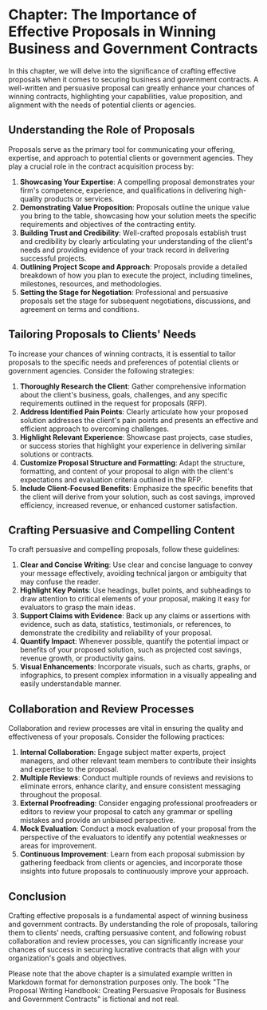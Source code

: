 Chapter: The Importance of Effective Proposals in Winning Business and Government Contracts
===========================================================================================

In this chapter, we will delve into the significance of crafting effective proposals when it comes to securing business and government contracts. A well-written and persuasive proposal can greatly enhance your chances of winning contracts, highlighting your capabilities, value proposition, and alignment with the needs of potential clients or agencies.

Understanding the Role of Proposals
-----------------------------------

Proposals serve as the primary tool for communicating your offering, expertise, and approach to potential clients or government agencies. They play a crucial role in the contract acquisition process by:

1. **Showcasing Your Expertise**: A compelling proposal demonstrates your firm's competence, experience, and qualifications in delivering high-quality products or services.
2. **Demonstrating Value Proposition**: Proposals outline the unique value you bring to the table, showcasing how your solution meets the specific requirements and objectives of the contracting entity.
3. **Building Trust and Credibility**: Well-crafted proposals establish trust and credibility by clearly articulating your understanding of the client's needs and providing evidence of your track record in delivering successful projects.
4. **Outlining Project Scope and Approach**: Proposals provide a detailed breakdown of how you plan to execute the project, including timelines, milestones, resources, and methodologies.
5. **Setting the Stage for Negotiation**: Professional and persuasive proposals set the stage for subsequent negotiations, discussions, and agreement on terms and conditions.

Tailoring Proposals to Clients' Needs
-------------------------------------

To increase your chances of winning contracts, it is essential to tailor proposals to the specific needs and preferences of potential clients or government agencies. Consider the following strategies:

1. **Thoroughly Research the Client**: Gather comprehensive information about the client's business, goals, challenges, and any specific requirements outlined in the request for proposals (RFP).
2. **Address Identified Pain Points**: Clearly articulate how your proposed solution addresses the client's pain points and presents an effective and efficient approach to overcoming challenges.
3. **Highlight Relevant Experience**: Showcase past projects, case studies, or success stories that highlight your experience in delivering similar solutions or contracts.
4. **Customize Proposal Structure and Formatting**: Adapt the structure, formatting, and content of your proposal to align with the client's expectations and evaluation criteria outlined in the RFP.
5. **Include Client-Focused Benefits**: Emphasize the specific benefits that the client will derive from your solution, such as cost savings, improved efficiency, increased revenue, or enhanced customer satisfaction.

Crafting Persuasive and Compelling Content
------------------------------------------

To craft persuasive and compelling proposals, follow these guidelines:

1. **Clear and Concise Writing**: Use clear and concise language to convey your message effectively, avoiding technical jargon or ambiguity that may confuse the reader.
2. **Highlight Key Points**: Use headings, bullet points, and subheadings to draw attention to critical elements of your proposal, making it easy for evaluators to grasp the main ideas.
3. **Support Claims with Evidence**: Back up any claims or assertions with evidence, such as data, statistics, testimonials, or references, to demonstrate the credibility and reliability of your proposal.
4. **Quantify Impact**: Whenever possible, quantify the potential impact or benefits of your proposed solution, such as projected cost savings, revenue growth, or productivity gains.
5. **Visual Enhancements**: Incorporate visuals, such as charts, graphs, or infographics, to present complex information in a visually appealing and easily understandable manner.

Collaboration and Review Processes
----------------------------------

Collaboration and review processes are vital in ensuring the quality and effectiveness of your proposals. Consider the following practices:

1. **Internal Collaboration**: Engage subject matter experts, project managers, and other relevant team members to contribute their insights and expertise to the proposal.
2. **Multiple Reviews**: Conduct multiple rounds of reviews and revisions to eliminate errors, enhance clarity, and ensure consistent messaging throughout the proposal.
3. **External Proofreading**: Consider engaging professional proofreaders or editors to review your proposal to catch any grammar or spelling mistakes and provide an unbiased perspective.
4. **Mock Evaluation**: Conduct a mock evaluation of your proposal from the perspective of the evaluators to identify any potential weaknesses or areas for improvement.
5. **Continuous Improvement**: Learn from each proposal submission by gathering feedback from clients or agencies, and incorporate those insights into future proposals to continuously improve your approach.

Conclusion
----------

Crafting effective proposals is a fundamental aspect of winning business and government contracts. By understanding the role of proposals, tailoring them to clients' needs, crafting persuasive content, and following robust collaboration and review processes, you can significantly increase your chances of success in securing lucrative contracts that align with your organization's goals and objectives.

Please note that the above chapter is a simulated example written in Markdown format for demonstration purposes only. The book "The Proposal Writing Handbook: Creating Persuasive Proposals for Business and Government Contracts" is fictional and not real.
